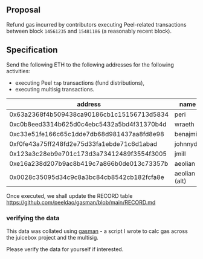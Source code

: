 ## Proposal

Refund gas incurred by contributors executing Peel-related transactions between block `14561235` and `15481186` (a reasonably recent block).

## Specification

Send the following ETH to the following addresses for the following activities:
- executing Peel `tap` transactions (fund distributions),
- executing multisig transactions.

| address | name | amount (ETH) |
| --- | --- | --- |
| 0x63a2368f4b509438ca90186cb1c15156713d5834 | peri | 0.155098518894669418 |
| 0xc0b8eed3314b625d0c4ebc5432a5bd4f31370b4d |  wraeth | 0.030362801777366501 |
| 0xc33e51fe166c65c1dde7db68d981437aa8fd8e98 | benajmin | 0.005185976260956417 |
| 0xf0fe43a75ff248fd2e75d33fa1ebde71c6d1abad | johnnyd | 0.090232301275219707 | 
| 0x123a3c28eb9e701c173d3a73412489f3554f3005 | jmill | 0.031726311584720568 |
| 0xe16a238d207b9ac8b419c7a866b0de013c73357b | aeolian | 0.19641759936691577 |
| 0x0028c35095d34c9c8a3bc84cb8542cb182fcfa8e | aeolian (alt) | 0.031261950448753779 |

Once executed, we shall update the RECORD table https://github.com/peeldao/gasman/blob/main/RECORD.md

### verifying the data

This data was collated using [gasman](https://github.com/peeldao/gasman) - a script I wrote to calc gas across the juicebox project and the multisig.

Please verify the data for yourself if interested.
